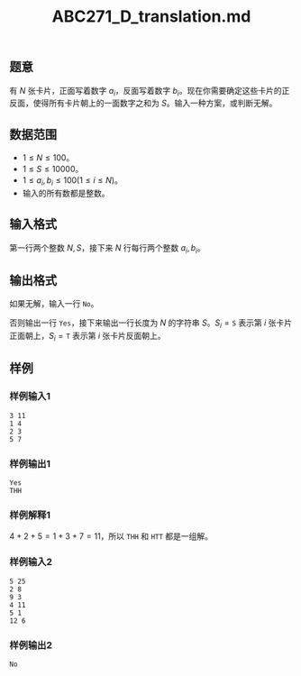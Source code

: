 ﻿---
title: "ABC271_D_translation.md"
tags: []
author: ""
created: ""
---

## 题意

有 $N$ 张卡片，正面写着数字 $a_i$，反面写着数字 $b_i$。现在你需要确定这些卡片的正反面，使得所有卡片朝上的一面数字之和为 $S$。输入一种方案，或判断无解。

## 数据范围

- $1\le N\le 100$。
- $1\le S\le 10000$。
- $1\le a_i,b_i\le 100(1\le i\le N)$。
- 输入的所有数都是整数。

## 输入格式

第一行两个整数 $N,S$，接下来 $N$ 行每行两个整数 $a_i,b_i$。

## 输出格式

如果无解，输入一行 `No`。

否则输出一行 `Yes`，接下来输出一行长度为 $N$ 的字符串 $S$。$S_i=\texttt S$ 表示第 $i$ 张卡片正面朝上，$S_i=\texttt T$ 表示第 $i$ 张卡片反面朝上。

## 样例

### 样例输入1

```
3 11
1 4
2 3
5 7
```

### 样例输出1

```
Yes
THH
```

### 样例解释1

$4+2+5=1+3+7=11$，所以 `THH` 和 `HTT` 都是一组解。

### 样例输入2

```
5 25
2 8
9 3
4 11
5 1
12 6

```

### 样例输出2

```
No
```


